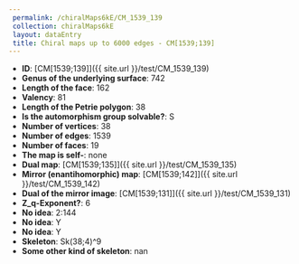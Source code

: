 ```yaml
--- 
 permalink: /chiralMaps6kE/CM_1539_139 
 collection: chiralMaps6kE
 layout: dataEntry
 title: Chiral maps up to 6000 edges - CM[1539;139]
---
```


- **ID**: [CM[1539;139]]({{ site.url }}/test/CM_1539_139)
- **Genus of the underlying surface**: 742
- **Length of the face**: 162
- **Valency**: 81
- **Length of the Petrie polygon**: 38
- **Is the automorphism group solvable?**: S
- **Number of vertices**: 38
- **Number of edges**: 1539
- **Number of faces**: 19
- **The map is self-**: none
- **Dual map**: [CM[1539;135]]({{ site.url }}/test/CM_1539_135)
- **Mirror (enantihomorphic) map**: [CM[1539;142]]({{ site.url }}/test/CM_1539_142)
- **Dual of the mirror image**: [CM[1539;131]]({{ site.url }}/test/CM_1539_131)
- **Z_q-Exponent?**: 6
- **No idea**:  2:144
- **No idea**: Y
- **No idea**: Y
- **Skeleton**: Sk(38;4)^9
- **Some other kind of skeleton**: nan
